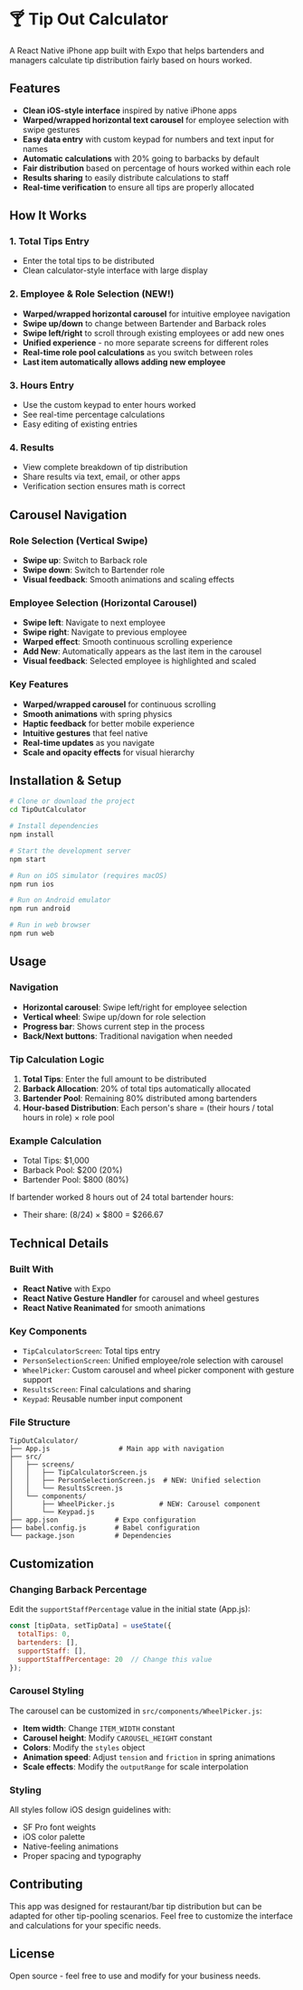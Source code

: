 # 🍸 Tip Out Calculator

A React Native iPhone app built with Expo that helps bartenders and managers calculate tip distribution fairly based on hours worked.

## Features

- **Clean iOS-style interface** inspired by native iPhone apps
- **Warped/wrapped horizontal text carousel** for employee selection with swipe gestures
- **Easy data entry** with custom keypad for numbers and text input for names
- **Automatic calculations** with 20% going to barbacks by default
- **Fair distribution** based on percentage of hours worked within each role
- **Results sharing** to easily distribute calculations to staff
- **Real-time verification** to ensure all tips are properly allocated

## How It Works

### 1. Total Tips Entry
- Enter the total tips to be distributed
- Clean calculator-style interface with large display

### 2. Employee & Role Selection (NEW!)
- **Warped/wrapped horizontal carousel** for intuitive employee navigation
- **Swipe up/down** to change between Bartender and Barback roles
- **Swipe left/right** to scroll through existing employees or add new ones
- **Unified experience** - no more separate screens for different roles
- **Real-time role pool calculations** as you switch between roles
- **Last item automatically allows adding new employee**

### 3. Hours Entry
- Use the custom keypad to enter hours worked
- See real-time percentage calculations
- Easy editing of existing entries

### 4. Results
- View complete breakdown of tip distribution
- Share results via text, email, or other apps
- Verification section ensures math is correct

## Carousel Navigation

### Role Selection (Vertical Swipe)
- **Swipe up**: Switch to Barback role
- **Swipe down**: Switch to Bartender role
- **Visual feedback**: Smooth animations and scaling effects

### Employee Selection (Horizontal Carousel)
- **Swipe left**: Navigate to next employee
- **Swipe right**: Navigate to previous employee
- **Warped effect**: Smooth continuous scrolling experience
- **Add New**: Automatically appears as the last item in the carousel
- **Visual feedback**: Selected employee is highlighted and scaled

### Key Features
- **Warped/wrapped carousel** for continuous scrolling
- **Smooth animations** with spring physics
- **Haptic feedback** for better mobile experience
- **Intuitive gestures** that feel native
- **Real-time updates** as you navigate
- **Scale and opacity effects** for visual hierarchy

## Installation & Setup

```bash
# Clone or download the project
cd TipOutCalculator

# Install dependencies
npm install

# Start the development server
npm start

# Run on iOS simulator (requires macOS)
npm run ios

# Run on Android emulator
npm run android

# Run in web browser
npm run web
```

## Usage

### Navigation
- **Horizontal carousel**: Swipe left/right for employee selection
- **Vertical wheel**: Swipe up/down for role selection
- **Progress bar**: Shows current step in the process
- **Back/Next buttons**: Traditional navigation when needed

### Tip Calculation Logic
1. **Total Tips**: Enter the full amount to be distributed
2. **Barback Allocation**: 20% of total tips automatically allocated
3. **Bartender Pool**: Remaining 80% distributed among bartenders
4. **Hour-based Distribution**: Each person's share = (their hours / total hours in role) × role pool

### Example Calculation
- Total Tips: $1,000
- Barback Pool: $200 (20%)
- Bartender Pool: $800 (80%)

If bartender worked 8 hours out of 24 total bartender hours:
- Their share: (8/24) × $800 = $266.67

## Technical Details

### Built With
- **React Native** with Expo
- **React Native Gesture Handler** for carousel and wheel gestures
- **React Native Reanimated** for smooth animations

### Key Components
- `TipCalculatorScreen`: Total tips entry
- `PersonSelectionScreen`: Unified employee/role selection with carousel
- `WheelPicker`: Custom carousel and wheel picker component with gesture support
- `ResultsScreen`: Final calculations and sharing
- `Keypad`: Reusable number input component

### File Structure
```
TipOutCalculator/
├── App.js                 # Main app with navigation
├── src/
│   ├── screens/
│   │   ├── TipCalculatorScreen.js
│   │   ├── PersonSelectionScreen.js  # NEW: Unified selection
│   │   └── ResultsScreen.js
│   └── components/
│       ├── WheelPicker.js           # NEW: Carousel component
│       └── Keypad.js
├── app.json              # Expo configuration
├── babel.config.js       # Babel configuration
└── package.json          # Dependencies
```

## Customization

### Changing Barback Percentage
Edit the `supportStaffPercentage` value in the initial state (App.js):
```javascript
const [tipData, setTipData] = useState({
  totalTips: 0,
  bartenders: [],
  supportStaff: [],
  supportStaffPercentage: 20  // Change this value
});
```

### Carousel Styling
The carousel can be customized in `src/components/WheelPicker.js`:
- **Item width**: Change `ITEM_WIDTH` constant
- **Carousel height**: Modify `CAROUSEL_HEIGHT` constant
- **Colors**: Modify the `styles` object
- **Animation speed**: Adjust `tension` and `friction` in spring animations
- **Scale effects**: Modify the `outputRange` for scale interpolation

### Styling
All styles follow iOS design guidelines with:
- SF Pro font weights
- iOS color palette
- Native-feeling animations
- Proper spacing and typography

## Contributing

This app was designed for restaurant/bar tip distribution but can be adapted for other tip-pooling scenarios. Feel free to customize the interface and calculations for your specific needs.

## License

Open source - feel free to use and modify for your business needs.